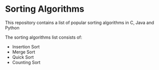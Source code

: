 # Sorting Algorithms
This repository contains a list of popular sorting algorithms in C, Java and Python

The sorting algorithms list consists of:
* Insertion Sort
* Merge Sort
* Quick Sort
* Counting Sort
